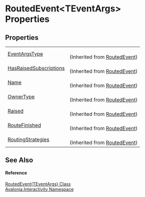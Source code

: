 # RoutedEvent&lt;TEventArgs&gt; Properties




## Properties
<table>
<tr>
<td><a href="P_Avalonia_Interactivity_RoutedEvent_EventArgsType">EventArgsType</a></td>
<td><br />(Inherited from <a href="T_Avalonia_Interactivity_RoutedEvent">RoutedEvent</a>)</td>
</tr>
<tr>
<td><a href="P_Avalonia_Interactivity_RoutedEvent_HasRaisedSubscriptions">HasRaisedSubscriptions</a></td>
<td><br />(Inherited from <a href="T_Avalonia_Interactivity_RoutedEvent">RoutedEvent</a>)</td>
</tr>
<tr>
<td><a href="P_Avalonia_Interactivity_RoutedEvent_Name">Name</a></td>
<td><br />(Inherited from <a href="T_Avalonia_Interactivity_RoutedEvent">RoutedEvent</a>)</td>
</tr>
<tr>
<td><a href="P_Avalonia_Interactivity_RoutedEvent_OwnerType">OwnerType</a></td>
<td><br />(Inherited from <a href="T_Avalonia_Interactivity_RoutedEvent">RoutedEvent</a>)</td>
</tr>
<tr>
<td><a href="P_Avalonia_Interactivity_RoutedEvent_Raised">Raised</a></td>
<td><br />(Inherited from <a href="T_Avalonia_Interactivity_RoutedEvent">RoutedEvent</a>)</td>
</tr>
<tr>
<td><a href="P_Avalonia_Interactivity_RoutedEvent_RouteFinished">RouteFinished</a></td>
<td><br />(Inherited from <a href="T_Avalonia_Interactivity_RoutedEvent">RoutedEvent</a>)</td>
</tr>
<tr>
<td><a href="P_Avalonia_Interactivity_RoutedEvent_RoutingStrategies">RoutingStrategies</a></td>
<td><br />(Inherited from <a href="T_Avalonia_Interactivity_RoutedEvent">RoutedEvent</a>)</td>
</tr>
</table>

## See Also


#### Reference
<a href="T_Avalonia_Interactivity_RoutedEvent_1">RoutedEvent(TEventArgs) Class</a>  
<a href="N_Avalonia_Interactivity">Avalonia.Interactivity Namespace</a>  

